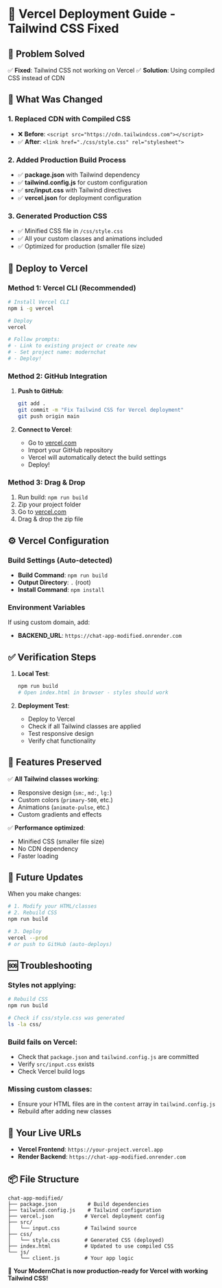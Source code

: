 # 🚀 Vercel Deployment Guide - Tailwind CSS Fixed

## 🎯 **Problem Solved**
✅ **Fixed**: Tailwind CSS not working on Vercel
✅ **Solution**: Using compiled CSS instead of CDN

## 🔧 **What Was Changed**

### 1. **Replaced CDN with Compiled CSS**
- ❌ **Before**: `<script src="https://cdn.tailwindcss.com"></script>`
- ✅ **After**: `<link href="./css/style.css" rel="stylesheet">`

### 2. **Added Production Build Process**
- ✅ **package.json** with Tailwind dependency
- ✅ **tailwind.config.js** for custom configuration
- ✅ **src/input.css** with Tailwind directives
- ✅ **vercel.json** for deployment configuration

### 3. **Generated Production CSS**
- ✅ Minified CSS file in `/css/style.css`
- ✅ All your custom classes and animations included
- ✅ Optimized for production (smaller file size)

## 🚀 **Deploy to Vercel**

### **Method 1: Vercel CLI (Recommended)**
```bash
# Install Vercel CLI
npm i -g vercel

# Deploy
vercel

# Follow prompts:
# - Link to existing project or create new
# - Set project name: modernchat
# - Deploy!
```

### **Method 2: GitHub Integration**
1. **Push to GitHub**:
   ```bash
   git add .
   git commit -m "Fix Tailwind CSS for Vercel deployment"
   git push origin main
   ```

2. **Connect to Vercel**:
   - Go to [vercel.com](https://vercel.com)
   - Import your GitHub repository
   - Vercel will automatically detect the build settings
   - Deploy!

### **Method 3: Drag & Drop**
1. Run build: `npm run build`
2. Zip your project folder
3. Go to [vercel.com](https://vercel.com)
4. Drag & drop the zip file

## ⚙️ **Vercel Configuration**

### **Build Settings** (Auto-detected)
- **Build Command**: `npm run build`
- **Output Directory**: `.` (root)
- **Install Command**: `npm install`

### **Environment Variables**
If using custom domain, add:
- **BACKEND_URL**: `https://chat-app-modified.onrender.com`

## ✅ **Verification Steps**

1. **Local Test**:
   ```bash
   npm run build
   # Open index.html in browser - styles should work
   ```

2. **Deployment Test**:
   - Deploy to Vercel
   - Check if all Tailwind classes are applied
   - Test responsive design
   - Verify chat functionality

## 🎨 **Features Preserved**

✅ **All Tailwind classes working**:
- Responsive design (`sm:`, `md:`, `lg:`)
- Custom colors (`primary-500`, etc.)
- Animations (`animate-pulse`, etc.)
- Custom gradients and effects

✅ **Performance optimized**:
- Minified CSS (smaller file size)
- No CDN dependency
- Faster loading

## 🔄 **Future Updates**

When you make changes:
```bash
# 1. Modify your HTML/classes
# 2. Rebuild CSS
npm run build

# 3. Deploy
vercel --prod
# or push to GitHub (auto-deploys)
```

## 🆘 **Troubleshooting**

### **Styles not applying**:
```bash
# Rebuild CSS
npm run build

# Check if css/style.css was generated
ls -la css/
```

### **Build fails on Vercel**:
- Check that `package.json` and `tailwind.config.js` are committed
- Verify `src/input.css` exists
- Check Vercel build logs

### **Missing custom classes**:
- Ensure your HTML files are in the `content` array in `tailwind.config.js`
- Rebuild after adding new classes

## 🎯 **Your Live URLs**
- **Vercel Frontend**: `https://your-project.vercel.app`
- **Render Backend**: `https://chat-app-modified.onrender.com`

## 📦 **File Structure**
```
chat-app-modified/
├── package.json          # Build dependencies
├── tailwind.config.js    # Tailwind configuration
├── vercel.json          # Vercel deployment config
├── src/
│   └── input.css        # Tailwind source
├── css/
│   └── style.css        # Generated CSS (deployed)
├── index.html           # Updated to use compiled CSS
└── js/
    └── client.js        # Your app logic
```

🎉 **Your ModernChat is now production-ready for Vercel with working Tailwind CSS!**
